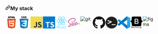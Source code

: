 <article
      class="markdown-body entry-content container-lg f5"
      itemprop="text"
    >
      <h3 dir="auto">
        <a
          id="user-content-my-stack"
          class="anchor"
          aria-hidden="true"
          href="#my-stack"
          ><svg
            class="octicon octicon-link"
            viewBox="0 0 16 16"
            version="1.1"
            width="16"
            height="16"
            aria-hidden="true"
          >
            <path
              fill-rule="evenodd"
              d="M7.775 3.275a.75.75 0 001.06 1.06l1.25-1.25a2 2 0 112.83 2.83l-2.5 2.5a2 2 0 01-2.83 0 .75.75 0 00-1.06 1.06 3.5 3.5 0 004.95 0l2.5-2.5a3.5 3.5 0 00-4.95-4.95l-1.25 1.25zm-4.69 9.64a2 2 0 010-2.83l2.5-2.5a2 2 0 012.83 0 .75.75 0 001.06-1.06 3.5 3.5 0 00-4.95 0l-2.5 2.5a3.5 3.5 0 004.95 4.95l1.25-1.25a.75.75 0 00-1.06-1.06l-1.25 1.25a2 2 0 01-2.83 0z"
            ></path></svg></a
        >My stack
      </h3>
      <p dir="auto">
        <a href="https://www.w3.org/html/" rel="nofollow">
          <img
            src="https://raw.githubusercontent.com/devicons/devicon/master/icons/html5/html5-original-wordmark.svg"
            align="left"
            alt="html5"
            width="40"
            height="40"
            style="max-width: 100%"
          />
        </a>
      </p>
      <p dir="auto">
        <a href="https://www.w3schools.com/css/" rel="nofollow">
          <img
            src="https://raw.githubusercontent.com/devicons/devicon/master/icons/css3/css3-original-wordmark.svg"
            align="left"
            alt="css3"
            width="40"
            height="40"
            style="max-width: 100%"
          />
        </a>
      </p>
      <p dir="auto">
        <a
          href="https://developer.mozilla.org/en-US/docs/Web/JavaScript"
          rel="nofollow"
        >
          <img
            src="https://raw.githubusercontent.com/devicons/devicon/master/icons/javascript/javascript-original.svg"
            align="left"
            alt="javascript"
            width="40"
            height="40"
            style="max-width: 100%"
          />
        </a>
      </p>
      <p dir="auto">
        <a href="https://www.typescriptlang.org/" rel="nofollow">
          <img
            src="https://raw.githubusercontent.com/devicons/devicon/master/icons/typescript/typescript-original.svg"
            align="left"
            alt="TypeScript"
            width="40"
            height="40"
            style="max-width: 100%"
          />
        </a>
      </p>
      <p dir="auto">
        <a href="https://reactjs.org/" rel="nofollow">
          <img
            src="https://raw.githubusercontent.com/devicons/devicon/master/icons/react/react-original-wordmark.svg"
            align="left"
            alt="React"
            width="40"
            height="40"
            style="max-width: 100%"
          />
        </a>
      </p>
      <p dir="auto">
        <a href="https://sass-lang.com" rel="nofollow">
          <img
            src="https://raw.githubusercontent.com/devicons/devicon/master/icons/sass/sass-original.svg"
            align="left"
            alt="sass"
            width="40"
            height="40"
            style="max-width: 100%"
          />
        </a>
      </p>
      <p dir="auto">
        <a href="https://git-scm.com/" rel="nofollow">
          <img
            src="https://camo.githubusercontent.com/fbfcb9e3dc648adc93bef37c718db16c52f617ad055a26de6dc3c21865c3321d/68747470733a2f2f7777772e766563746f726c6f676f2e7a6f6e652f6c6f676f732f6769742d73636d2f6769742d73636d2d69636f6e2e737667"
            align="left"
            alt="git"
            width="40"
            height="40"
            data-canonical-src="https://www.vectorlogo.zone/logos/git-scm/git-scm-icon.svg"
            style="max-width: 100%"
          />
        </a>
      </p>
      <p dir="auto">
        <a target="_blank" rel="noopener noreferrer" href="https://github.com/"
          ><img
            align="left"
            alt="GitHub"
            width="40"
            height="40"
            src="https://raw.githubusercontent.com/github/explore/78df643247d429f6cc873026c0622819ad797942/topics/github/github.png"
            style="max-width: 100%"
        /></a>
      </p>
      <p dir="auto">
        <a
          target="_blank"
          rel="noopener noreferrer"
          href="https://developer.mozilla.org/en-US/docs/Learn/Tools_and_testing/Understanding_client-side_tools/Command_line"
          ><img
            align="left"
            alt="Terminal"
            width="40"
            height="40"
            src="https://raw.githubusercontent.com/github/explore/80688e429a7d4ef2fca1e82350fe8e3517d3494d/topics/terminal/terminal.png"
            style="max-width: 100%"
        /></a>
      </p>
      <p dir="auto">
        <a
          target="_blank"
          rel="noopener noreferrer"
          href="https://code.visualstudio.com/"
          ><img
            align="left"
            alt="Visual Studio Code"
            width="40"
            height="40"
            src="https://raw.githubusercontent.com/github/explore/80688e429a7d4ef2fca1e82350fe8e3517d3494d/topics/visual-studio-code/visual-studio-code.png"
            style="max-width: 100%"
        /></a>
      </p>
      <p dir="auto">
        <a href="https://getbootstrap.com" rel="nofollow">
          <img
            src="https://raw.githubusercontent.com/devicons/devicon/master/icons/bootstrap/bootstrap-plain-wordmark.svg"
            align="left"
            alt="bootstrap"
            width="40"
            height="40"
            style="max-width: 100%"
          />
        </a>
      </p>
      <p dir="auto">
        <a href="https://www.figma.com/" rel="nofollow">
          <img
            src="https://camo.githubusercontent.com/ed93c2b000a76ceaad1503e7eb9356591b885227e82a36a005b9d3498b303ba5/68747470733a2f2f7777772e766563746f726c6f676f2e7a6f6e652f6c6f676f732f6669676d612f6669676d612d69636f6e2e737667"
            align="left"
            alt="figma"
            width="40"
            height="40"
            data-canonical-src="https://www.vectorlogo.zone/logos/figma/figma-icon.svg"
            style="max-width: 100%"
          />
        </a>
      </p>
    </article>

